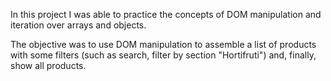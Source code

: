 In this project I was able to practice the concepts of DOM manipulation and iteration over arrays and objects.

The objective was to use DOM manipulation to assemble a list of products with some filters (such as search, filter by section "Hortifruti") and, finally, show all products.

